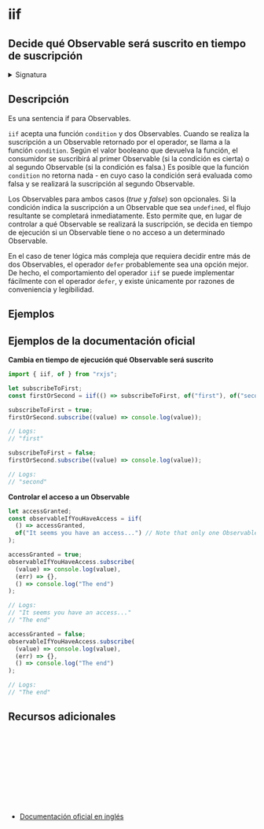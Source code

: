 # iif

<h2 class="subtitle"> Decide qué Observable será suscrito en tiempo de suscripción
</h2>

<details>
<summary>Signatura</summary>

### Firma

`iif<T = never, F = never>(condition: () => boolean, trueResult: SubscribableOrPromise<T> = EMPTY, falseResult: SubscribableOrPromise<F> = EMPTY): Observable<T | F>`

### Parámetros

<table>
<tr><td>condition</td>Condition which Observable should be chosen.<td></td></tr>
<tr><td>trueResult</td><td>Opcional. El valor por defecto es <code>EMPTY</code>.
Tipo: <code>SubscribableOrPromise</code>.</td></tr>
<tr><td>falseResult</td><td>Opcional. El valor por defecto es <code>EMPTY</code>.
Tipo: <code>SubscribableOrPromise</code>.</td></tr>
</table>

### Retorna

`Observable<T | F>`: Según la condición, devuelve el primer o el segundo Observable.

</details>

## Descripción

Es una sentencia if para Observables.

`iif` acepta una función `condition` y dos Observables. Cuando se realiza la suscripción a un Observable retornado por el operador, se llama a la función `condition`. Según el valor booleano que devuelva la función, el consumidor se suscribirá al primer Observable (si la condición es cierta) o al segundo Observable (si la condición es falsa.) Es posible que la función `condition` no retorna nada - en cuyo caso la condición será evaluada como falsa y se realizará la suscripción al segundo Observable.

Los Observables para ambos casos (_true_ y _false_) son opcionales. Si la condición indica la suscripción a un Observable que sea `undefined`, el flujo resultante se completará inmediatamente. Esto permite que, en lugar de controlar a qué Observable se realizará la suscripción, se decida en tiempo de ejecución si un Observable tiene o no acceso a un determinado Observable.

En el caso de tener lógica más compleja que requiera decidir entre más de dos Observables, el operador `defer` probablemente sea una opción mejor. De hecho, el comportamiento del operador `iif` se puede implementar fácilmente con el operador `defer`, y existe únicamente por razones de conveniencia y legibilidad.

## Ejemplos

<!-- TODO change example -->

<!-- Realizar una u otra petición en función de si el número emitido por el Observable fuente es par o impar

<a target="_blank" href="https://stackblitz.com/edit/rxjs-iif-1?file=index.ts">StackBlitz</a>

```javascript
import { iif, range } from "rxjs";
import { mergeMap, map } from "rxjs/operators";
import { ajax } from "rxjs/ajax";

function getPokemonName(id: number) {
  return ajax
    .getJSON(`https://pokeapi.co/api/v2/pokemon/${id}`)
    .pipe(map(({ name }) => name));
}

function getRickMortyCharacterName(id: number) {
  return ajax
    .getJSON(`https://rickandmortyapi.com/api/character/${id}`)
    .pipe(map(({ name }) => name));
}

range(1, 4)
  .pipe(
    mergeMap((n) =>
      iif(() => n % 2 === 0, getPokemonName(n), getRickMortyCharacterName(n))
    )
  )
  .subscribe(console.log, console.error);
// Salida: Rick Sanchez, ivysaur, Summer Smith, charmander
``` -->

## Ejemplos de la documentación oficial

**Cambia en tiempo de ejecución qué Observable será suscrito**

```javascript
import { iif, of } from "rxjs";

let subscribeToFirst;
const firstOrSecond = iif(() => subscribeToFirst, of("first"), of("second"));

subscribeToFirst = true;
firstOrSecond.subscribe((value) => console.log(value));

// Logs:
// "first"

subscribeToFirst = false;
firstOrSecond.subscribe((value) => console.log(value));

// Logs:
// "second"
```

**Controlar el acceso a un Observable**

```javascript
let accessGranted;
const observableIfYouHaveAccess = iif(
  () => accessGranted,
  of("It seems you have an access...") // Note that only one Observable is passed to the operator.
);

accessGranted = true;
observableIfYouHaveAccess.subscribe(
  (value) => console.log(value),
  (err) => {},
  () => console.log("The end")
);

// Logs:
// "It seems you have an access..."
// "The end"

accessGranted = false;
observableIfYouHaveAccess.subscribe(
  (value) => console.log(value),
  (err) => {},
  () => console.log("The end")
);

// Logs:
// "The end"
```

<div class="additional-section">

## Recursos adicionales

<a target="_blank" href="https://github.com/ReactiveX/rxjs/blob/master/src/internal/observable/iif.ts">
<svg>
  <use xlink:href="/assets/icons/source.svg#source-code"></use>
</svg>
</a>
</div>

- <a target="_blank" href="https://rxjs.dev/api/index/function/iif">Documentación oficial en inglés</a>
